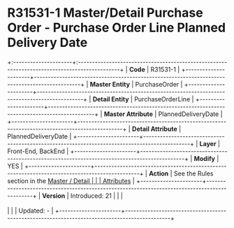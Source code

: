 ﻿---
erp.type: front-end-business-rule
---

# R31531-1 Master/Detail Purchase Order - Purchase Order Line Planned Delivery Date
+:---------------------+:---------------------------------------------------------------------------------------------+
| **Code**             | R31531-1                                                                                     |
+----------------------+----------------------------------------------------------------------------------------------+
| **Master Entity**    | PurchaseOrder                                                                                |
+----------------------+----------------------------------------------------------------------------------------------+
| **Detail Entity**    | PurchaseOrderLine                                                                            |
+----------------------+----------------------------------------------------------------------------------------------+
| **Master Attribute** | PlannedDeliveryDate                                                                          |
+----------------------+----------------------------------------------------------------------------------------------+
| **Detail Attribute** | PlannedDeliveryDate                                                                          |
+----------------------+----------------------------------------------------------------------------------------------+
| **Layer**            | Front-End, BackEnd                                                                           |
+----------------------+----------------------------------------------------------------------------------------------+
| **Modify**           | YES                                                                                          |
+----------------------+----------------------------------------------------------------------------------------------+
| **Action**           | See the Rules section in the [Master / Detail                                                |
|                      | Attributes](xref:master-detail)                                                              |
+----------------------+----------------------------------------------------------------------------------------------+
| **Version**          | Introduced: 21                                                                               |
|                      | <br/><br/>                                                                                   |
|                      | Updated: -                                                                                   |
+----------------------+----------------------------------------------------------------------------------------------+
